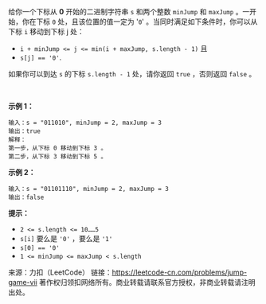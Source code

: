 给你一个下标从 **0** 开始的二进制字符串 ```s``` 和两个整数 ```minJump``` 和 ```maxJump``` 。一开始，你在下标 ```0``` 处，且该位置的值一定为 '```0```' 。当同时满足如下条件时，你可以从下标 ```i``` 移动到下标 j 处：

* ```i + minJump <= j <= min(i + maxJump, s.length - 1)``` 且
* ```s[j] == '0'```.

如果你可以到达 ```s``` 的下标 ```s.length - 1``` 处，请你返回 ```true``` ，否则返回 ```false``` 。

 

**示例 1：**
```
输入：s = "011010", minJump = 2, maxJump = 3
输出：true
解释：
第一步，从下标 0 移动到下标 3 。
第二步，从下标 3 移动到下标 5 。
```
**示例 2：**
```
输入：s = "01101110", minJump = 2, maxJump = 3
输出：false
```

**提示：**

* ```2 <= s.length <= 10……5```
* ```s[i]``` 要么是 ```'0'``` ，要么是 ```'1'```
* ```s[0] == '0'```
* ```1 <= minJump <= maxJump < s.length```

来源：力扣（LeetCode）
链接：https://leetcode-cn.com/problems/jump-game-vii
著作权归领扣网络所有。商业转载请联系官方授权，非商业转载请注明出处。